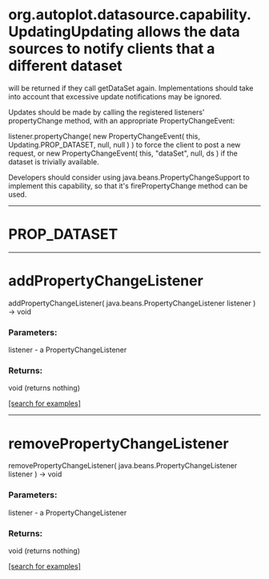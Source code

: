 # org.autoplot.datasource.capability.UpdatingUpdating allows the data sources to notify clients that a different dataset
 will be returned if they call getDataSet again.  Implementations should
 take into account that excessive update notifications may be ignored.

 Updates should be made by calling the registered listeners' propertyChange
 method, with an appropriate PropertyChangeEvent:

 listener.propertyChange( new PropertyChangeEvent( this, Updating.PROP_DATASET, null, null ) )
 to force the client to post a new request, or
    new PropertyChangeEvent( this, "dataSet", null, ds )
 if the dataset is trivially available.

 Developers should consider using java.beans.PropertyChangeSupport to
 implement this capability, so that it's firePropertyChange method can be used.
***
<a name="PROP_DATASET"></a>
# PROP_DATASET



***
<a name="addPropertyChangeListener"></a>
# addPropertyChangeListener
addPropertyChangeListener( java.beans.PropertyChangeListener listener ) &rarr; void



### Parameters:
listener - a PropertyChangeListener

### Returns:
void (returns nothing)


<a href="https://github.com/autoplot/dev/search?q=addPropertyChangeListener&unscoped_q=addPropertyChangeListener">[search for examples]</a>

***
<a name="removePropertyChangeListener"></a>
# removePropertyChangeListener
removePropertyChangeListener( java.beans.PropertyChangeListener listener ) &rarr; void



### Parameters:
listener - a PropertyChangeListener

### Returns:
void (returns nothing)


<a href="https://github.com/autoplot/dev/search?q=removePropertyChangeListener&unscoped_q=removePropertyChangeListener">[search for examples]</a>


